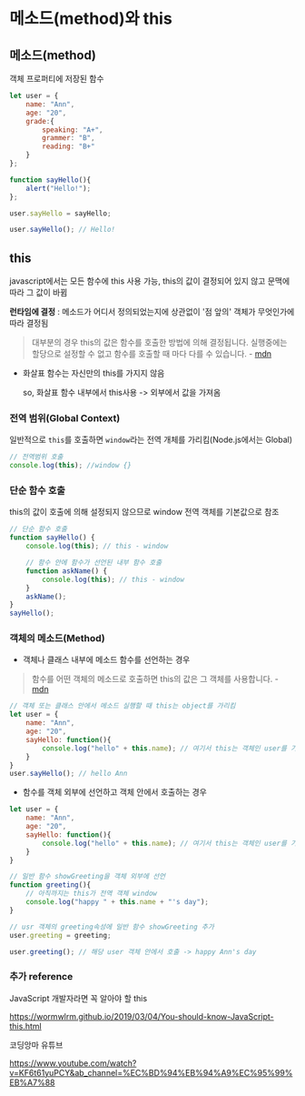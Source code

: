 # 메소드(method)와 this

## 메소드(method)

객체 프로퍼티에 저장된 함수

```javascript
let user = {
    name: "Ann",
    age: "20",
    grade:{
        speaking: "A+",
        grammer: "B",
        reading: "B+"
    }
};

function sayHello(){
    alert("Hello!");
};

user.sayHello = sayHello;

user.sayHello(); // Hello!
```

## this

javascript에서는 모든 함수에 this 사용 가능, this의 값이 결정되어 있지 않고 문맥에 따라 그 값이 바뀜

**런타임에 결정** : 메소드가 어디서 정의되었는지에 상관없이 '점 앞의' 객체가 무엇인가에 따라 결정됨

>대부분의 경우 this의 값은 함수를 호출한 방법에 의해 결정됩니다. 실행중에는 할당으로 설정할 수 없고 함수를 호출할 때 마다 다를 수 있습니다. - [mdn](https://developer.mozilla.org/ko/docs/Web/JavaScript/Reference/Operators/this)

- 화살표 함수는 자신만의 this를 가지지 않음

    so, 화살표 함수 내부에서 this사용 -> 외부에서 값을 가져옴

### 전역 범위(Global Context)

일반적으로 `this`를 호출하면 `window`라는 전역 개체를 가리킴(Node.js에서는 Global)

```javascript
// 전역범위 호출 
console.log(this); //window {}
```

### 단순 함수 호출

this의 값이 호출에 의해 설정되지 않으므로 window 전역 객체를 기본값으로 참조

```javascript
// 단순 함수 호출
function sayHello() {
    console.log(this); // this - window

    // 함수 안에 함수가 선언된 내부 함수 호출
    function askName() {
        console.log(this); // this - window
    }
    askName();
}
sayHello();
```

### 객체의 메소드(Method)

- 객체나 클래스 내부에 메소드 함수를 선언하는 경우

>함수를 어떤 객체의 메소드로 호출하면 this의 값은 그 객체를 사용합니다. - [mdn](https://developer.mozilla.org/ko/docs/Web/JavaScript/Reference/Operators/this)

```javascript
// 객체 또는 클래스 안에서 메소드 실행할 때 this는 object를 가리킴
let user = {
    name: "Ann",
    age: "20",
    sayHello: function(){
        console.log("hello" + this.name); // 여기서 this는 객체인 user를 가리키는 것
    }
}
user.sayHello(); // hello Ann
```

- 함수를 객체 외부에 선언하고 객체 안에서 호출하는 경우

```javascript
let user = {
    name: "Ann",
    age: "20",
    sayHello: function(){
        console.log("hello" + this.name); // 여기서 this는 객체인 user를 가리키는 것
    }
}

// 일반 함수 showGreeting을 객체 외부에 선언
function greeting(){
    // 아직까지는 this가 전역 객체 window
    console.log("happy " + this.name + "'s day");
}

// usr 객체의 greeting속성에 일반 함수 showGreeting 추가
user.greeting = greeting;

user.greeting(); // 해당 user 객체 안에서 호출 -> happy Ann's day
```

### 추가 reference

JavaScript 개발자라면 꼭 알아야 할 this

<https://wormwlrm.github.io/2019/03/04/You-should-know-JavaScript-this.html>

코딩앙마 유튜브

<https://www.youtube.com/watch?v=KF6t61yuPCY&ab_channel=%EC%BD%94%EB%94%A9%EC%95%99%EB%A7%88>
